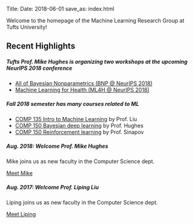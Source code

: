 Title:
Date: 2018-06-01
save_as: index.html

Welcome to the homepage of the Machine Learning Research Group at Tufts University!

## Recent Highlights

<div class="card">
  <div class="card-body">
    <h5 class="card-title">
        Tufts Prof. Mike Hughes is organizing two workshops at the upcoming NeurIPS 2018 conference
    </h5>
    <ul>
        <li>
            <a href="https://sites.google.com/view/nipsbnp2018">
                All of Bayesian Nonparametrics (BNP @ NeurIPS 2018)
            </a>
        </li>
        <li>
            <a href="https://ml4health.github.io/2018/">
                Machine Learning for Health (ML4H @ NeurIPS 2018)
            </a>
        </li>
    </ul>
  </div>
</div>

<div class="card">
  <div class="card-body">
    <h5 class="card-title">
        Fall 2018 semester has many courses related to ML
    </h5>
    <ul>
        <li> <a href="https://www.eecs.tufts.edu/~liulp/courses/comp135-2018-fall/">COMP 135 Intro to Machine Learning</a> by Prof. Liu </li>
        <li> <a href="https://www.cs.tufts.edu/comp/150BDL/2018f/">COMP 150 Bayesian deep learning</a> by Prof. Hughes </li>
        <li><a href="https://www.eecs.tufts.edu/~jsinapov/teaching/comp150_RL/">COMP 150 Reinforcement learning</a> by Prof. Sinapov</li>
    </ul>
  </div>
</div>


<div class="card">
  <div class="card-body">
    <h5 class="card-title">
        Aug. 2018: Welcome Prof. Mike Hughes
    </h5>
    <p class="card-text">Mike joins us as new faculty in the Computer Science dept.</p>
    <a href="https://www.michaelchughes.com/" class="btn btn-primary">Meet Mike</a>
  </div>
</div>

<div class="card">
  <div class="card-body">
    <h5 class="card-title">
        Aug. 2017: Welcome Prof. Liping Liu
    </h5>
    <p class="card-text">Liping joins us as new faculty in the Computer Science dept.</p>
    <a href="https://www.eecs.tufts.edu/~liulp/" class="btn btn-primary">Meet Liping</a>
  </div>
</div>

